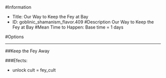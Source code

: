 #Information
 - Title: Our Way to Keep the Fey at Bay
 - ID: goblinic_shamanism_flavor.409
#Description
Our Way to Keep the Fey at Bay
#Mean Time to Happen:
Base time = 1 days

#Options

___
##Keep the Fey Away

###Efects:<ul><li>unlock cult = fey_cult</li></ul>
